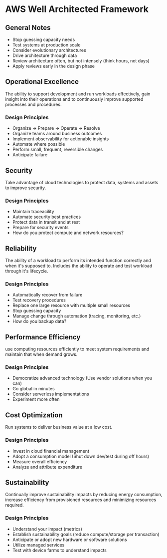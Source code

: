 # AWS Well Architected Framework

## General Notes
* Stop guessing capacity needs
* Test systems at production scale
* Consider evolutionary architectures
* Drive architecture through data
* Review architecture often, but not intensely (think hours, not days)
* Apply reviews early in the design phase

## Operational Excellence
The ability to support development and run workloads effectively, gain insight into their operations and to continuously improve supported processes and procedures.

### Design Principles
* Organize -> Prepare -> Operate -> Resolve
* Organize teams around business outcomes
* Implement observability for actionable insights
* Automate where possible
* Perform small, frequent, reversible changes
* Anticipate failure

## Security
Take advantage of cloud technologies to protect data, systems and assets to improve security.

### Design Principles
* Maintain traceacility
* Automate security best practices
* Protect data in transit and at rest
* Prepare for security events
* How do you protect compute and network resources?

## Reliability
The ability of a workload to perform its intended function correctly and when it's supposed to. Includes the ability to operate and test workload through it's lifecycle.

### Design Principles
* Automatically recover from failure
* Test recovery procedures
* Replace one large resource with multiple small resources
* Stop guessing capacity
* Manage change through automation (tracing, monitoring, etc.)
* How do you backup data?

## Performance Efficiency
use computing resources efficiently to meet system requirements and maintain that when demand grows.


### Design Principles
* Democratize advanced technology (Use vendor solutions when you can)
* Go global in minutes
* Consider serverless implementations
* Experiment more often

## Cost Optimization
Run systems to deliver business value at a low cost.

### Design Principles
* Invest in cloud financial management
* Adopt a consumption model (Shut down dev/test during off hours)
* Measure overall efficiency
* Analyze and attribute expenditure

## Sustainability
Continually improve sustainability impacts by reducing energy consumption, increase efficiency from provisioned resources and minimizing resources required.

### Design Principles
* Understand your impact (metrics)
* Establish sustainability goals (reduce compute/storage per transaction)
* Anticipate or adopt new hardware or software solutions
* Utilize managed services
* Test with device farms to understand impacts

